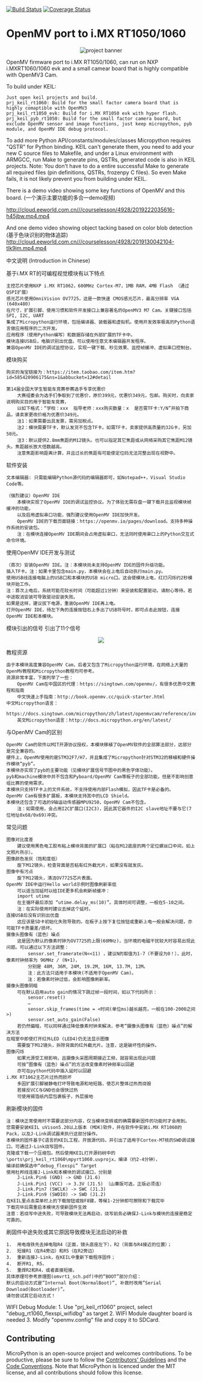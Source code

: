 ﻿[![Build Status](https://travis-ci.org/micropython/micropython.png?branch=master)](https://travis-ci.org/micropython/micropython) [![Coverage Status](https://coveralls.io/repos/micropython/micropython/badge.png?branch=master)](https://coveralls.io/r/micropython/micropython?branch=master)

OpenMV port to i.MX RT1050/1060
=======================
<p align="center">
  <img src="https://github.com/RockySong/micropython-rocky/blob/master/omvrt_banner.jpg" alt="project banner" />
</p>

OpenMV firmware port to i.MX RT1050/1060, can run on NXP i.MXRT1060/1060 evk and a small camear board that is highly compatible with OpenMV3 Cam.

To build under KEIL:

    Just open keil projects and build.
    prj_keil_rt1060: Build for the small factor camera board that is highly comaptible with OpenMV3
    prj_keil_rt1050_evk: Build for i.MX RT1050 evk with hyper flash.
    prj_keil_pyb_rt1050: Build for the small factor camera board, but exclude OpenMV sensor and image functions, just keep micropython, pyb module, and OpenMV IDE debug protocol.
    
To add more Python API/constants/modules/classes
    Micropython requires "QSTR" for Python binding. KEIL can't generate them, you need to add your new C source files to Makefile, and under a Linux environment with ARMGCC, run Make to generate pins, QSTRs, generated code is also in KEIL projects.
    Note: You don't have to do a entire successful Make to generate all required files (pin definitions, QSTRs, frozenpy C files). So even Make fails, it is not likely prevent you from building under KEIL.

There is a demo video showing some key functions of OpenMV and this board.
(一个演示主要功能的多合一demo视频)

http://cloud.eeworld.com.cn///courselesson/4928/2019222035616-h45jbw.mp4.mp4

And one demo video showing object tacking based on color blob detection
(基于色块识别的物体追踪)
http://cloud.eeworld.com.cn///courselesson/4928/2019130042104-tlk9jm.mp4.mp4


中文说明 (Introduction in Chinese)

基于i.MX RT的可编程视觉模块有以下特点

    主控芯片使用NXP i.MX RT1062，600MHz Cortex-M7，1MB RAM，4MB Flash （通过QSPI扩展）
    感光芯片使用OmniVision OV7725，这是一款快速 CMOS感光芯片，最高分辨率 VGA (640x480)
    在尺寸、扩展引脚、使用习惯和软件开发接口上兼容著名的OpenMV3 M7 Cam。关键接口包括SPI, I2C, UART
    集成了Micropython运行环境，包括编译器、装载器和虚拟机。使用开发效率极高的Python语言做应用程序的二次开发。
    应用程序（使用Python编写）和数据存储在外部扩展的TF卡中。
    模块连接USB后，电脑识别出优盘。可以使用任意文本编辑器开发程序。
    兼容OpenMV IDE的调试监控协议，实现一键下载、秒见效果、监控帧缓冲、虚拟串口控制台。

模块购买

    购买的淘宝链接为：https://item.taobao.com/item.htm?id=585420906175&ns=1&abbucket=12#detail 

    第14届全国大学生智能车竞赛参赛选手专享优惠价
        大赛组委会为选手们争取到了优惠价，原价399元，优惠价349元，包邮。购买时，向卖家说明购买目的用于智能车竞赛，
        以如下格式：“学校：xxx  指导老师：xxx购买数量：x  是否需TF卡:Y/N”并拍下商品，请卖家更改价格为优惠价349元。
        注1：如果需要出具发票，需另加税点。
        注2：模块需要TF卡，默认发货不包含TF卡。如需TF卡，卖家提供高质量的32G卡，另加50元。
        注3：默认提供2.8mm焦距的M12镜头。也可以指定其它焦距或从网络采购其它焦距M12镜头。焦距越长放大倍数越高。
        注意焦距影响距离计算，并且过长的焦距有可能使定位码无法完整出现在视野中。

软件安装

    文本编辑器: 只需能编辑Python源代码的编辑器即可，如Notepad++，Visual Studio Code等。

    （强烈建议）OpenMV IDE
        本模块实现了OpenMV IDE的调试监控协议。为了体验无需存盘一键下载并且监视模块帧缓冲的功能，
        以及启用虚拟串口功能，强烈建议使用OpenMV IDE加快开发。
        OpenMV IDE的下载页面链接：https://openmv.io/pages/download。支持多种操作系统的安装包。
        注：在模块连接OpenMV IDE期间会占用虚拟串口，无法同时使用串口上的Python交互式命令环境。

使用OpenMV IDE开发与测试

    （首次）安装OpenMV IDE。注：本模块尚未支持OpenMV IDE的固件升级功能。
    插入TF卡。注：如果卡里包含main.py，本模块会在上电后自动执行main.py。
    使用USB线连接电脑上的USB口和本模块的USB micro口。这会使模块上电，红灯闪烁约2秒模块开始工作。
    注：首次上电后，系统可能花较长时间（可能超过1分钟）来安装和配置驱动，请耐心等待。若中途取消安装可导致驱动安装失败。
    如果是这样，建议拔下电源，重装OpenMV IDE再上电。
    打开OpenMV IDE，待左下角的连接按钮右上多出了USB符号时，即可点击此按钮，连接OpenMV IDE和本模块。

模块引出的信号
    引出了11个信号
<p align="center">
  <img src="https://github.com/RockySong/micropython-rocky/blob/omv_initial_integrate/docs/omvrt1_signals.jpg"/>
</p>

教程资源

    由于本模块高度兼容OpenMV Cam，后者又包含了Micropython运行环境，在网络上大量的OpenMV教程和Micropython教程均可参考。
    资源非常丰富，下面列举了一些：
        OpenMV Cam在中国区的代理：https://singtown.com/openmv/，有很多优质中文教程和指南
        中文快速上手指南：http://book.openmv.cc/quick-starter.html
    中文Micropython语言：
        https://docs.singtown.com/micropython/zh/latest/openmvcam/reference/index.html
        英文Micropython语言：http://docs.micropython.org/en/latest/

与OpenMV Cam的区别

    OpenMV Cam的软件以MIT开源协议授权，本模块移植了OpenMV软件的全部算法部分，这部分是完全兼容的。
    硬件上，OpenMV使用的是STM32F7/H7，并且集成了Micropython针对STM32的移植和硬件操作模块“pyb”。
    本模块亦实现了pyb的主要功能（见模块扩展信号节图中的黑色字体功能）。
    pyb和machine模块中并不包含和Pyboard/OpenMV Cam等板子的全部功能，但是不影响创意组比赛的使用需求。
    本模块只支持TF卡上的文件系统，不支持使用内部Flash模拟，因此TF卡是必备的。
    OpenMV Cam有很多扩展板，本模块支持其中的LCD Shield。
    本模块还包含了可选的9轴运动传感器MPU9250，OpenMV Cam不包含。
        注：如需使用，会占用I2C扩展口(I2C3)，因此其它器件的I2C slave地址不要与它(7位地址0x68/0x69)冲突。

常见问题

    图像对比度差
        建议使用黑色电工胶布粘上模块背面的扩展口（粘在M12底座的两个定位螺丝口中间，如上文照片所示）。
    图像颜色发灰（饱和度低）
        旋下M12镜头，检查背面是否粘有红外截光片，如果没有就发灰。
    图像中有污点
        旋下M12镜头，清洁OV7725芯片表面。
    OpenMV IDE中运行Hello world示例时图像刷新率低
        可以适当加延时以给IDE更多机会刷新帧缓冲：
        import utime
        在主循环最后添加 “utime.delay_ms(10)”。具体时间可调整，一般在5-10之间。
        注：在实际使用时建议去掉这个延时。
    连接USB后没有识别出优盘
        这应该是SD卡初始化失败导致的。在板子上按下复位按钮或重新上电一般会解决问题，亦可能TF卡质量差/损坏。
    摄像头图像有（蓝色）噪点
        这是因为默认的像素时钟为OV7725的上限(60MHz)，当环境的电磁干扰较大时容易出现此问题。可以通过以下方法调整：
            sensor.set_framerate(N<<11) ，建议N的取值为1-7（不要设为0！），此时，像素时钟频率为 96MHz / (N+1)，
            分别是 48M, 36M, 24M, 19.2M, 16M, 13.7M, 12M。
            注：此方法只适用于本模块(不适用于OpenMV Cam)。
            注：若像素时钟过低，会影响图像刷新率。
    摄像头图像阴暗
        可在默认启用auto gain的情况下跳过帧一段时间，如以下代码所示：
            sensor.reset()
            …
            sensor.skip_frames(time = <时间(单位ms)越长越亮，一般在100-2000之间>)
            sensor.set_auto_gain(False)
        若仍然偏暗，可以同样通过降低像素时钟来解决，参考“摄像头图像有（蓝色）噪点”的解决方法
    在暗室中即使打开红外LED (LED4)仍无法显示图像
        需要旋下M12镜头，拆除背面的红外截光片。注意，这是破坏性的操作。
    图像闪烁
        如果光源受工频影响，且摄像头采图周期接近工频，就容易出现此问题
        可按”图像有（蓝色）噪点”的方法改变像素时钟频率以回避
        亦可在python代码中插入延时以回避
    i.MX RT1062主芯片过热而损坏
        多因扩展引脚被静电打坏导致电源和地短路，使芯片整体过热而烧毁
        若接反VCC与GND也会很快过热
        可使用锡箔纸内层包裹板子，外层接地

刷新模块的固件

    注：模块正常使用时不需要这部分内容，仅当模块变砖或的确需要新固件的功能时才会用到。
    您需要安装KEIL uVison5.20以上版本 (MDK)软件，并在软件中安装i.MX RT1060的Pack，以及J-Link调试器来执行这部分操作。
    本模块的固件基于C语言的KEIL工程，开放源代码，并引出了适用于Cortex-M7核的SWD调试接口。可通过J-Link烧写固件。
    克隆或下载一个压缩包。然后使用KEIL打开源码树中的 \ports\prj_keil_rt1060\mpyrt1060.uvprojx，编译（约2-4分钟），
    编译前确保选中“debug_flexspi” Target
    使用杜邦线连接J-Link和本模块的调试接口，分别是
        J-Link.Pin6 (GND) -> GND (J1.6)
        J-Link.Pin1 (VCC) -> 3.3V (J1.5) （山寨版可选，正版必须连）
        J-Link.Pin7 (SWCLK) -> SWC (J1.3)
        J-Link.Pin9 (SWDIO) -> SWD (J1.2)
    在KEIL里点击菜单栏上的下载按钮或按F8键，等候1-2分钟即可擦除和下载完毕
    下载完毕后需重启本模块方使新固件生效
    注意：若烧写中途失败，可导致模块无法再启动，烧写前务必确保J-Link与模块的连接是稳定可靠的。

刷固件中途失败或其它原因导致模块无法启动的补救

    1.	用电烙铁先去掉电阻R4（正面，镜头底座左下），R2（背面与R4接近的位置）；
    2.	短接R1（在R4旁边）和R5（在R2旁边）
    3.	重新连接J-Link，在KEIL中重新下载程序固件；
    4.	断开R1, R5，
    5.	重焊R2和R4，或者直接短接。
    具体原理可参考原理图(omvrt1_sch.pdf)中的“BOOT”部分介绍：
    默认的启动方式是”Internal Boot(NormalBoot)”, 补救时改用”Serial Download(Bootloader)”。
    请勿尝试其它启动方式！ 
	
WIFI Debug Module:
    1. Use "prj_keil_rt1060" project, select "debug_rt1060_flexspi_wifidbg" as target
    2. WIFI Module daughter board is needed
    3. Modify "openmv.config" file and copy it to SDCard.
		

Contributing
------------

MicroPython is an open-source project and welcomes contributions. To be
productive, please be sure to follow the
[Contributors' Guidelines](https://github.com/micropython/micropython/wiki/ContributorGuidelines)
and the [Code Conventions](https://github.com/micropython/micropython/blob/master/CODECONVENTIONS.md).
Note that MicroPython is licenced under the MIT license, and all contributions
should follow this license.
